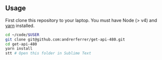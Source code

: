 ## Usage

First clone this repository to your laptop. You must have Node (> v4) and [yarn](https://yarnpkg.com/lang/en/docs/install/) installed.

```bash
cd ~/code/$USER
git clone git@github.com:andrerferrer/get-api-480.git
cd get-api-480
yarn install
stt # Open this folder in Sublime Text
```
